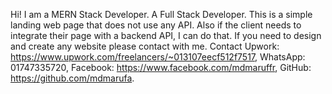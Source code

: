 Hi!
I am a MERN Stack Developer. A Full Stack Developer.
This is a simple landing web page that does not use any API. Also if the client needs to integrate their page with a backend API, I can do that. If you need to design and create any website please contact with me.
Contact 
Upwork: https://www.upwork.com/freelancers/~013107eecf512f7517,
WhatsApp: 01747335720,
Facebook: https://www.facebook.com/mdmaruffr,
GitHub: https://github.com/mdmarufa.
